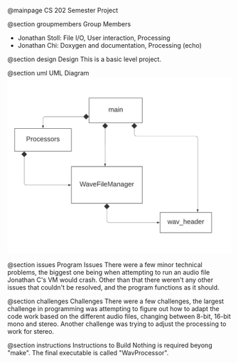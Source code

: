 @mainpage CS 202 Semester Project

@section groupmembers Group Members
 - Jonathan Stoll: File I/O, User interaction, Processing
 - Jonathan Chi: Doxygen and documentation, Processing (echo)
 
 @section design Design
 This is a basic level project.

 @section uml UML Diagram
 ![A UML diagram that shows the basic design](UML-Diagram.png?raw=true "UML Diagram")
 
 @section issues Program Issues
 There were a few minor technical problems, the biggest one being when attempting to run an audio file Jonathan C's VM would crash. Other than that there weren't any other issues that couldn't be resolved, and the program functions as it should.
 
 @section challenges Challenges
 There were a few challenges, the largest challenge in programming was attempting to figure out how to adapt the code work based on the different audio files, changing between 8-bit, 16-bit mono and stereo. Another challenge was trying to adjust the processing to work for stereo.

@section instructions Instructions to Build
Nothing is required beyong "make". The final executable is called "WavProcessor".